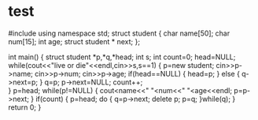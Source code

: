 # test
#include<iostream>
using namespace std;
struct student
{
	char name[50];
	char num[15];
	int age;
	struct student * next;
};

int main()
{
	struct student *p,*q,*head;
	int s;
	int count=0;
	head=NULL;
	while(cout<<"live or die"<<endl,cin>>s,s==1)
	{
		p=new student;
		cin>>p->name;
		cin>>p->num;
		cin>>p->age;
		if(head==NULL)
		{
			head=p;
		}
		else
		{
			q->next=p;
		}
		q=p;
		p->next=NULL;
		count++;	 
	}
	p=head;
	while(p!=NULL)
	{
		cout<<p->name<<" "<<p->num<<" "<<p->age<<endl;
		p=p->next;
	}
	if(count)
	{
		p=head;
		do
		{
			q=p->next;
			delete p;
			p=q;
		}while(q);
	}
	return 0;
}	
